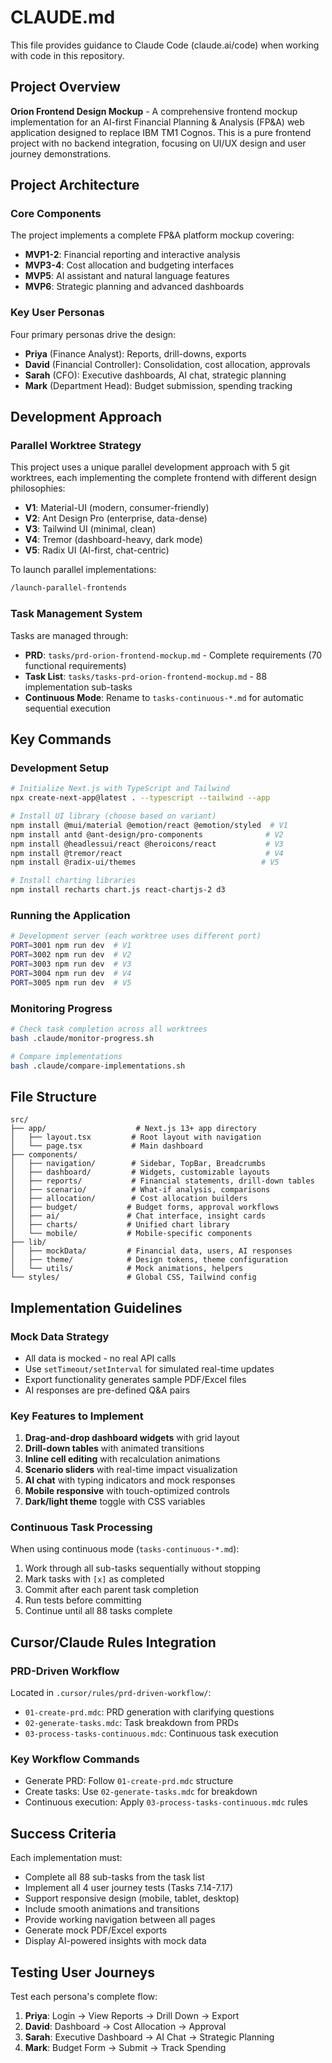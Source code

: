 # CLAUDE.md

This file provides guidance to Claude Code (claude.ai/code) when working with code in this repository.

## Project Overview

**Orion Frontend Design Mockup** - A comprehensive frontend mockup implementation for an AI-first Financial Planning & Analysis (FP&A) web application designed to replace IBM TM1 Cognos. This is a pure frontend project with no backend integration, focusing on UI/UX design and user journey demonstrations.

## Project Architecture

### Core Components
The project implements a complete FP&A platform mockup covering:
- **MVP1-2**: Financial reporting and interactive analysis
- **MVP3-4**: Cost allocation and budgeting interfaces  
- **MVP5**: AI assistant and natural language features
- **MVP6**: Strategic planning and advanced dashboards

### Key User Personas
Four primary personas drive the design:
- **Priya** (Finance Analyst): Reports, drill-downs, exports
- **David** (Financial Controller): Consolidation, cost allocation, approvals
- **Sarah** (CFO): Executive dashboards, AI chat, strategic planning
- **Mark** (Department Head): Budget submission, spending tracking

## Development Approach

### Parallel Worktree Strategy
This project uses a unique parallel development approach with 5 git worktrees, each implementing the complete frontend with different design philosophies:
- **V1**: Material-UI (modern, consumer-friendly)
- **V2**: Ant Design Pro (enterprise, data-dense)
- **V3**: Tailwind UI (minimal, clean)
- **V4**: Tremor (dashboard-heavy, dark mode)
- **V5**: Radix UI (AI-first, chat-centric)

To launch parallel implementations:
```bash
/launch-parallel-frontends
```

### Task Management System
Tasks are managed through:
- **PRD**: `tasks/prd-orion-frontend-mockup.md` - Complete requirements (70 functional requirements)
- **Task List**: `tasks/tasks-prd-orion-frontend-mockup.md` - 88 implementation sub-tasks
- **Continuous Mode**: Rename to `tasks-continuous-*.md` for automatic sequential execution

## Key Commands

### Development Setup
```bash
# Initialize Next.js with TypeScript and Tailwind
npx create-next-app@latest . --typescript --tailwind --app

# Install UI library (choose based on variant)
npm install @mui/material @emotion/react @emotion/styled  # V1
npm install antd @ant-design/pro-components              # V2
npm install @headlessui/react @heroicons/react           # V3
npm install @tremor/react                                # V4
npm install @radix-ui/themes                            # V5

# Install charting libraries
npm install recharts chart.js react-chartjs-2 d3
```

### Running the Application
```bash
# Development server (each worktree uses different port)
PORT=3001 npm run dev  # V1
PORT=3002 npm run dev  # V2
PORT=3003 npm run dev  # V3
PORT=3004 npm run dev  # V4
PORT=3005 npm run dev  # V5
```

### Monitoring Progress
```bash
# Check task completion across all worktrees
bash .claude/monitor-progress.sh

# Compare implementations
bash .claude/compare-implementations.sh
```

## File Structure

```
src/
├── app/                    # Next.js 13+ app directory
│   ├── layout.tsx         # Root layout with navigation
│   └── page.tsx           # Main dashboard
├── components/
│   ├── navigation/        # Sidebar, TopBar, Breadcrumbs
│   ├── dashboard/         # Widgets, customizable layouts
│   ├── reports/           # Financial statements, drill-down tables
│   ├── scenario/          # What-if analysis, comparisons
│   ├── allocation/        # Cost allocation builders
│   ├── budget/           # Budget forms, approval workflows
│   ├── ai/               # Chat interface, insight cards
│   ├── charts/           # Unified chart library
│   └── mobile/           # Mobile-specific components
├── lib/
│   ├── mockData/         # Financial data, users, AI responses
│   ├── theme/            # Design tokens, theme configuration
│   └── utils/            # Mock animations, helpers
└── styles/               # Global CSS, Tailwind config
```

## Implementation Guidelines

### Mock Data Strategy
- All data is mocked - no real API calls
- Use `setTimeout/setInterval` for simulated real-time updates
- Export functionality generates sample PDF/Excel files
- AI responses are pre-defined Q&A pairs

### Key Features to Implement
1. **Drag-and-drop dashboard widgets** with grid layout
2. **Drill-down tables** with animated transitions
3. **Inline cell editing** with recalculation animations
4. **Scenario sliders** with real-time impact visualization
5. **AI chat** with typing indicators and mock responses
6. **Mobile responsive** with touch-optimized controls
7. **Dark/light theme** toggle with CSS variables

### Continuous Task Processing
When using continuous mode (`tasks-continuous-*.md`):
1. Work through all sub-tasks sequentially without stopping
2. Mark tasks with `[x]` as completed
3. Commit after each parent task completion
4. Run tests before committing
5. Continue until all 88 tasks complete

## Cursor/Claude Rules Integration

### PRD-Driven Workflow
Located in `.cursor/rules/prd-driven-workflow/`:
- `01-create-prd.mdc`: PRD generation with clarifying questions
- `02-generate-tasks.mdc`: Task breakdown from PRDs
- `03-process-tasks-continuous.mdc`: Continuous task execution

### Key Workflow Commands
- Generate PRD: Follow `01-create-prd.mdc` structure
- Create tasks: Use `02-generate-tasks.mdc` for breakdown
- Continuous execution: Apply `03-process-tasks-continuous.mdc` rules

## Success Criteria

Each implementation must:
- Complete all 88 sub-tasks from the task list
- Implement all 4 user journey tests (Tasks 7.14-7.17)
- Support responsive design (mobile, tablet, desktop)
- Include smooth animations and transitions
- Provide working navigation between all pages
- Generate mock PDF/Excel exports
- Display AI-powered insights with mock data

## Testing User Journeys

Test each persona's complete flow:
1. **Priya**: Login → View Reports → Drill Down → Export
2. **David**: Dashboard → Cost Allocation → Approval
3. **Sarah**: Executive Dashboard → AI Chat → Strategic Planning
4. **Mark**: Budget Form → Submit → Track Spending